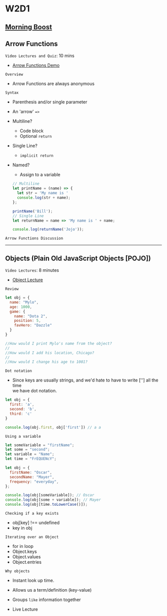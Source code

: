 # W2D1

## [Morning Boost]

## Arrow Functions

`Video Lectures and Quiz`: 10 mins

- [Arrow Functions Demo]

`Overview`

- Arrow Functions are always anonymous

`Syntax`

- Parenthesis and/or single parameter
- An 'arrow' `=>`
- Multiline?
  - Code block
  - Optional `return`
- Single Line?
  - `implicit return`
- Named?
  - Assign to a variable

  ```js
  // Multiline
  let printName = (name) => {
    let str = 'My name is '
    console.log(str + name);
  };

  printName('Bill');
  // Single Line
  let returnName = name => 'My name is ' + name;

  console.log(returnName('Jojo'));

`Arrow Functions Discussion`

---
## Objects (Plain Old JavaScript Objects [POJO])
`Video Lectures`: 8 minutes

- [Object Lecture]

`Review`

```js
let obj = {
  name: "Mylo",
  age: 1000,
  game: {
    name: "Dota 2",
    position: 5,
    favHero: "Dazzle"
  }
}

//How would I print Mylo's name from the object?
//
//How would I add his location, Chicago?
//
//How would I change his age to 1001?
```

`Dot notation`

- Since keys are usually strings, and we'd hate to have to write [''] all the time\
we have dot notation.

```js
let obj = {
  first: 'a',
  second: 'b',
  third: 'c'
}

console.log(obj.first, obj['first']) // a a
```

`Using a variable`

```js
let someVariable = "firstName";
let some = "second";
let variable = "Name";
let time = "FrEQUENcY";

let obj = {
  firstName: "Oscar",
  secondName: "Mayer",
  frequency: "everyday",
};

console.log(obj[someVariable]); // Oscar
console.log(obj[some + variable]); // Mayer
console.log(obj[time.toLowerCase()]);
```

`Checking if a key exists`

- obj[key] !== undefined
- key in obj

`Iterating over an Object`

- for in loop
- Object.keys
- Object.values
- Object.entries

`Why objects`

- Instant look up time.
- Allows us a term/definition (key-value)
- Groups `like` information together



- Live Lecture

<!-- Links per cohort -->
[Morning Boost]: https://open.appacademy.io/learn/js-py---aug-2022-cohort-2-online/week-2---intro-to-javascript/monday-morning-boost
[Arrow Functions Demo]: https://open.appacademy.io/learn/js-py---aug-2022-cohort-2-online/week-2---objects--callbacks--scope--and-closure/arrow-functions-code-demo
[Arrow Functions Quiz]: https://open.appacademy.io/learn/js-py---aug-2022-cohort-2-online/week-2---objects--callbacks--scope--and-closure/arrow-functions-quiz
[Object Lecture]: https://open.appacademy.io/learn/js-py---aug-2022-cohort-2-online/week-2---objects--callbacks--scope--and-closure/object-lecture
[map Demo]: https://open.appacademy.io/learn/js-py---aug-2022-cohort-2-online/week-2---intro-to-javascript/map-demo
[filter Demo]: https://open.appacademy.io/learn/js-py---aug-2022-cohort-2-online/week-2---intro-to-javascript/filter-demo
[reduce Demo]: https://open.appacademy.io/learn/js-py---aug-2022-cohort-2-online/week-2---intro-to-javascript/reduce-demo

<!-- Constant Links -->
